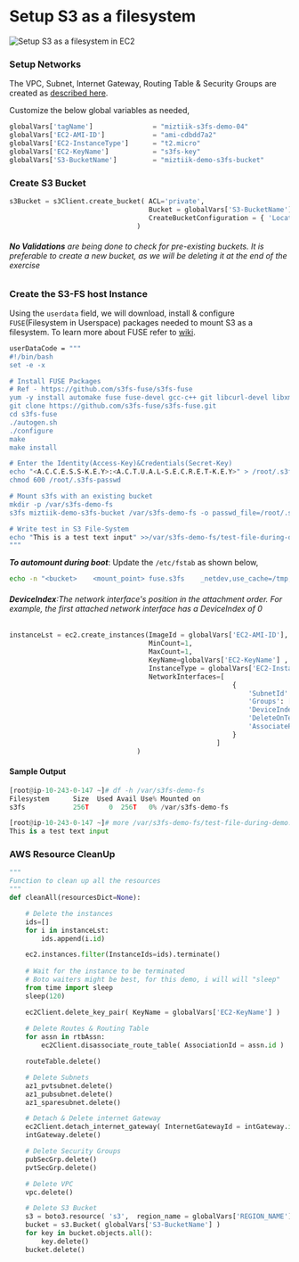 
# Setup S3 as a filesystem

![Setup S3 as a filesystem in EC2](https://raw.githubusercontent.com/miztiik/AWS-Demos/master/How-To/setup-s3-block-storage-filesystem/img/EC2-S3FS.png)

### Setup Networks
The VPC, Subnet, Internet Gateway, Routing Table & Security Groups are created as [described here](https://github.com/miztiik/AWS-Demos/tree/master/How-To/setup-multi-az-vpc-from-scratch-using-boto).

Customize the below global variables as needed,

```py
globalVars['tagName']               = "miztiik-s3fs-demo-04"
globalVars['EC2-AMI-ID']            = "ami-cdbdd7a2"
globalVars['EC2-InstanceType']      = "t2.micro"
globalVars['EC2-KeyName']           = "s3fs-key"
globalVars['S3-BucketName']         = "miztiik-demo-s3fs-bucket"
```

### Create S3 Bucket
```py
s3Bucket = s3Client.create_bucket( ACL='private', 
                                   Bucket = globalVars['S3-BucketName'], 
                                   CreateBucketConfiguration = { 'LocationConstraint': globalVars['REGION_NAME'] }
                                )
```
###### _**No Validations** are being done to check for pre-existing buckets_. It is preferable to create a new bucket, as we will be deleting it at the end of the exercise

### Create the S3-FS host Instance

Using the `userdata` field, we will download, install & configure `FUSE`(Filesystem in Userspace) packages needed to mount S3 as a filesystem.  To learn more about FUSE refer to [wiki](https://en.wikipedia.org/wiki/Filesystem_in_Userspace).

```sh
userDataCode = """
#!/bin/bash
set -e -x

# Install FUSE Packages
# Ref - https://github.com/s3fs-fuse/s3fs-fuse
yum -y install automake fuse fuse-devel gcc-c++ git libcurl-devel libxml2-devel make openssl-devel
git clone https://github.com/s3fs-fuse/s3fs-fuse.git
cd s3fs-fuse
./autogen.sh
./configure
make
make install

# Enter the Identity(Access-Key)&Credentials(Secret-Key)
echo "<A.C.C.E.S.S-K.E.Y>:<A.C.T.U.A.L-S.E.C.R.E.T-K.E.Y>" > /root/.s3fs-passwd
chmod 600 /root/.s3fs-passwd

# Mount s3fs with an existing bucket
mkdir -p /var/s3fs-demo-fs
s3fs miztiik-demo-s3fs-bucket /var/s3fs-demo-fs -o passwd_file=/root/.s3fs-passwd

# Write test in S3 File-System
echo "This is a test text input" >>/var/s3fs-demo-fs/test-file-during-demo.txt
"""
```

_**To automount during boot**_: Update the `/etc/fstab` as shown below,
```sh
echo -n "<bucket>    <mount_point> fuse.s3fs    _netdev,use_cache=/tmp,use_rrs=1,allow_other             0 0" >> /etc/fstab
```
###### **DeviceIndex**:The network interface's position in the attachment order. For example, the first attached network interface has a DeviceIndex of 0
```py
instanceLst = ec2.create_instances(ImageId = globalVars['EC2-AMI-ID'],
                                   MinCount=1,
                                   MaxCount=1,
                                   KeyName=globalVars['EC2-KeyName'] ,
                                   InstanceType = globalVars['EC2-InstanceType'],
                                   NetworkInterfaces=[
                                                        {
                                                            'SubnetId': az1_pubsubnet.id,
                                                            'Groups': [ pubSecGrp.id ],
                                                            'DeviceIndex':0,
                                                            'DeleteOnTermination': True,
                                                            'AssociatePublicIpAddress': True,
                                                        }
                                                    ]
                                )

```

#### Sample Output
```py
[root@ip-10-243-0-147 ~]# df -h /var/s3fs-demo-fs
Filesystem      Size  Used Avail Use% Mounted on
s3fs            256T     0  256T   0% /var/s3fs-demo-fs

[root@ip-10-243-0-147 ~]# more /var/s3fs-demo-fs/test-file-during-demo.txt
This is a test text input
```

### AWS Resource CleanUp
```py
"""
Function to clean up all the resources
"""
def cleanAll(resourcesDict=None):

    # Delete the instances
    ids=[]
    for i in instanceLst:
        ids.append(i.id)

    ec2.instances.filter(InstanceIds=ids).terminate()
    
    # Wait for the instance to be terminated
    # Boto waiters might be best, for this demo, i will will "sleep"
    from time import sleep
    sleep(120)

    ec2Client.delete_key_pair( KeyName = globalVars['EC2-KeyName'] )
    
    # Delete Routes & Routing Table
    for assn in rtbAssn:
        ec2Client.disassociate_route_table( AssociationId = assn.id )

    routeTable.delete()

    # Delete Subnets
    az1_pvtsubnet.delete()
    az1_pubsubnet.delete()
    az1_sparesubnet.delete()

    # Detach & Delete internet Gateway
    ec2Client.detach_internet_gateway( InternetGatewayId = intGateway.id , VpcId = vpc.id )
    intGateway.delete()

    # Delete Security Groups
    pubSecGrp.delete()
    pvtSecGrp.delete()

    # Delete VPC
    vpc.delete()

    # Delete S3 Bucket
    s3 = boto3.resource( 's3',  region_name = globalVars['REGION_NAME'] )
    bucket = s3.Bucket( globalVars['S3-BucketName'] )
    for key in bucket.objects.all():
        key.delete()
    bucket.delete()
```